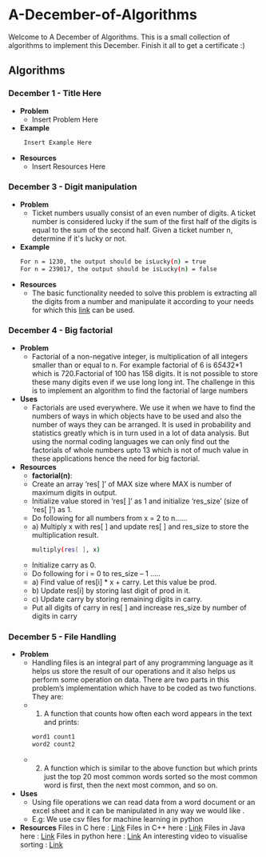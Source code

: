# A-December-of-Algorithms
Welcome to A December of Algorithms. This is a small collection of algorithms to implement this December. Finish it all to get a certificate :)
## Algorithms
### **December 1 - Title Here**
- **Problem**
  - Insert Problem Here
- **Example**
  ```bash
   Insert Example Here
  ```
- **Resources**
  - Insert Resources Here

### **December 3 - Digit manipulation**
- **Problem**
  - Ticket numbers usually consist of an even number of digits. A ticket number is considered lucky if the sum of the first half of the digits is equal to the sum of the second half.  Given a ticket number n, determine if it's lucky or not.
- **Example**
  ```bash
  For n = 1230, the output should be isLucky(n) = true
  For n = 239017, the output should be isLucky(n) = false
  ```
- **Resources**
  - The basic functionality needed to solve this problem is extracting all the digits from a number and manipulate it according to your needs for which this [link](https://www.youtube.com/watch?v=rporZ07Tc4M) can be used.

###  **December 4 - Big factorial**
- **Problem**
  - Factorial of a non-negative integer, is multiplication of all integers smaller than or equal to n. For example factorial of 6 is 6*5*4*3*2*1 which is 720.Factorial of 100 has 158 digits. It is not possible to store these many digits even if we use long long int. The challenge in this is to implement an algorithm to find the factorial of large numbers
- **Uses**
  - Factorials are used everywhere. We use it when we have to find the numbers of ways in which objects have to be used and also the number of ways they can be arranged. It is used in probability and statistics greatly which is in turn used in a lot of data analysis. But using the normal coding languages we can only find out the factorials of whole numbers upto 13 which is not of much value in these applications hence the need for big factorial.
- **Resources**
  - **factorial(n)**:
  - Create an array ‘res[ ]’ of MAX size where MAX is number of maximum digits in output.
  - Initialize value stored in ‘res[ ]’ as 1 and initialize ‘res_size’ (size of ‘res[ ]’) as 1.
  - Do following for all numbers from x = 2 to n......
  - a) Multiply x with res[ ] and update res[ ] and res_size to store the multiplication result.
    ```bash
    multiply(res[ ], x)
    ```
  - Initialize carry as 0.
  - Do following for i = 0 to res_size – 1 .....
  - a) Find value of res[i] * x + carry. Let this value be prod.
  - b) Update res[i] by storing last digit of prod in it.
  - c) Update carry by storing remaining digits in carry.
  - Put all digits of carry in res[ ] and increase res_size by number of digits in carry

###  **December 5 - File Handling**
- **Problem**
  - Handling files is an integral part of any programming language as it helps us store the result of our operations and it also helps us perform some operation on data. There are two parts in this problem’s implementation which have to be coded as two functions. They are:
  - 1. A function that counts how often each word appears in the text and prints:
    ```bash
    word1 count1
    word2 count2
    ```
  - 2. A function which is similar to the above function but which prints just the top 20 most common words sorted so the most common word is first, then the next most common, and so on.
- **Uses**
  - Using file operations we can read data from a word document or an excel sheet and it can be manipulated in any way we would like .
  - E.g: We use csv files for machine learning in python
- **Resources**
    Files in C here : [Link](https://www.programiz.com/c-programming/c-file-input-output)
    Files in C++ here : [Link](http://www.cplusplus.com/doc/tutorial/files/)
    Files in Java here : [Link](https://www.tutorialspoint.com/java/java_files_io.htm)
    Files in python here : [Link](https://www.w3schools.com/python/python_file_handling.asp)
    An interesting video to visualise sorting : [Link](https://www.youtube.com/watch?v=kPRA0W1kECg)
